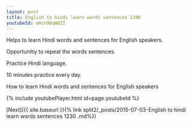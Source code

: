 ```yaml
---
layout: post
title: English to hindi learn words sentences 1396 
youtubeId: eHin98qW8ZI
---
```

 
 
Helps to learn Hindi words and sentences for English speakers.

Opportunitiy to repeat the words sentences. 

Practice Hindi language. 
 
10 minutes practice every day. 
 
How to learn Hindi words and sentences for English speakers 
 
{% include youtubePlayer.html id=page.youtubeId %}
 
 
[Next]({{ site.baseurl }}{% link  split2/_posts/2015-07-03-English to hindi learn words sentences 1230 .md%})
 
